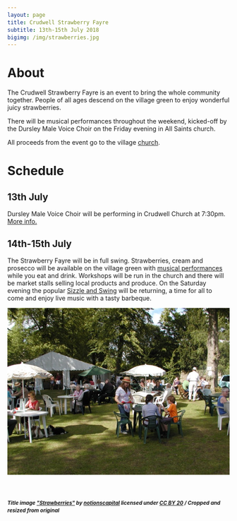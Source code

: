 ```yaml
---
layout: page
title: Crudwell Strawberry Fayre
subtitle: 13th-15th July 2018
bigimg: /img/strawberries.jpg
---
```


# About

The Crudwell Strawberry Fayre is an event to bring the whole community together. People of all ages descend on the village green to enjoy wonderful juicy strawberries.

There will be musical performances throughout the weekend, kicked-off by the Dursley Male Voice Choir on the Friday evening in All Saints church.

All proceeds from the event go to the village [church](/church).


# Schedule

## 13th July
Dursley Male Voice Choir will be performing in Crudwell Church at 7:30pm. [More info.](/music/#dursley-male-voice-choir)

## 14th-15th July
The Strawberry Fayre will be in full swing. Strawberries, cream and prosecco will be available on the village green with [musical performances](/music) while you eat and drink. Workshops will be run in the church and there will be market stalls selling local products and produce. On the Saturday evening the popular [Sizzle and Swing](/sizzle) will be returning, a time for all to come and enjoy live music with a tasty barbeque.


![The Fayre](/img/fayre0.jpg)

<br>

<h5><small>
Title image <a href="https://www.flickr.com/photos/notionscapital/14146812808/">"Strawberries"</a> by <a href="https://www.flickr.com/photos/notionscapital/">notionscapital</a> licensed under <a href="https://creativecommons.org/licenses/by/2.0/">CC BY 20</a> / Cropped and resized from original</small></h5>
